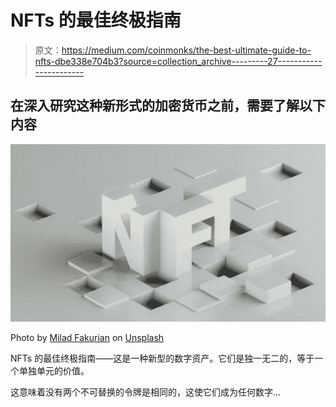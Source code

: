 # NFTs 的最佳终极指南

> 原文：<https://medium.com/coinmonks/the-best-ultimate-guide-to-nfts-dbe338e704b3?source=collection_archive---------27----------------------->

## 在深入研究这种新形式的加密货币之前，需要了解以下内容

![](img/4e3834a2c36001a4e5b74a3671334a3f.png)

Photo by [Milad Fakurian](https://unsplash.com/@fakurian?utm_source=unsplash&utm_medium=referral&utm_content=creditCopyText) on [Unsplash](https://unsplash.com/s/photos/nfts?utm_source=unsplash&utm_medium=referral&utm_content=creditCopyText)

NFTs 的最佳终极指南——这是一种新型的数字资产。它们是独一无二的，等于一个单独单元的价值。

这意味着没有两个不可替换的令牌是相同的，这使它们成为任何数字…